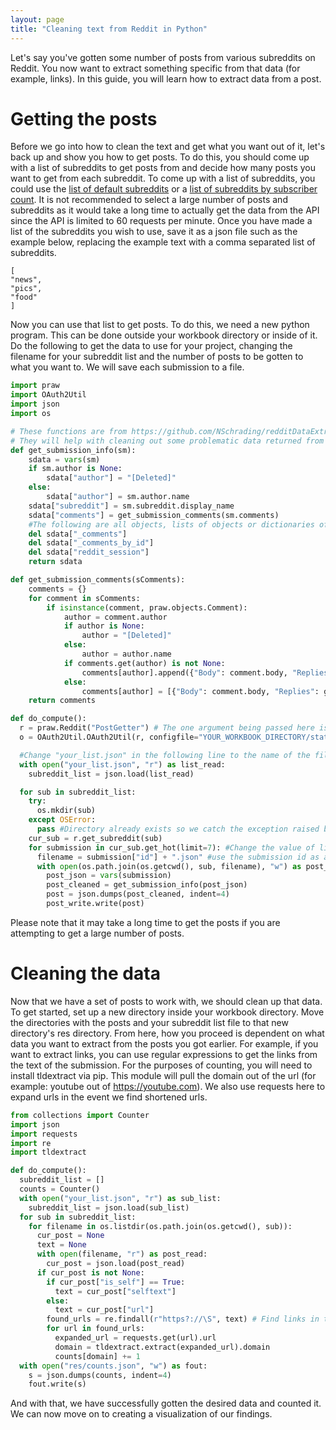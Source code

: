 ```yaml
---
layout: page
title: "Cleaning text from Reddit in Python"
---
```


Let's say you've gotten some number of posts from various subreddits on Reddit. You now want to extract
something specific from that data (for example, links). In this guide, you will learn how to extract data
from a post.

# Getting the posts

Before we go into how to clean the text and get what you want out of it, let's back up and
show you how to get posts. To do this, you should come up with a list of subreddits to get
posts from and decide how many posts you want to get from each subreddit. To come up with
a list of subreddits, you could use the [list of default subreddits](https://www.reddit.com/r/defaults/comments/3hu24f/list_of_default_subreddits_20150821_multiple/)
or a [list of subreddits by subscriber count](http://redditlist.com/). It is not recommended to
select a large number of posts and subreddits as it would take a long time to actually get
the data from the API since the API is limited to 60 requests per minute. Once you have made
a list of the subreddits you wish to use, save it as a json file such as the example below,
replacing the example text with a comma separated list of subreddits.

```
[
"news",
"pics",
"food"
]
```

Now you can use that list to get posts. To do this, we need a new python program.
This can be done outside your workbook directory or inside of it. Do the following
to get the data to use for your project, changing the filename for
your subreddit list and the number of posts to be gotten to what you want to. We
will save each submission to a file.

```python
import praw
import OAuth2Util
import json
import os

# These functions are from https://github.com/NSchrading/redditDataExtractor/blob/master/RedditDataExtractor/redditDataExtractor.py
# They will help with cleaning out some problematic data returned from the API as well as making a list of comments
def get_submission_info(sm):
    sdata = vars(sm)
    if sm.author is None:
        sdata["author"] = "[Deleted]"
    else:
        sdata["author"] = sm.author.name
    sdata["subreddit"] = sm.subreddit.display_name
    sdata["comments"] = get_submission_comments(sm.comments)
    #The following are all objects, lists of objects or dictionaries of objects that we don't need anymore
    del sdata["_comments"]
    del sdata["_comments_by_id"]
    del sdata["reddit_session"]
    return sdata

def get_submission_comments(sComments):
    comments = {}
    for comment in sComments:
        if isinstance(comment, praw.objects.Comment):
            author = comment.author
            if author is None:
                author = "[Deleted]"
            else:
                author = author.name
            if comments.get(author) is not None:
                comments[author].append({"Body": comment.body, "Replies": get_comments(comment.replies)})
            else:
                comments[author] = [{"Body": comment.body, "Replies": get_comments(comment.replies)}]
    return comments

def do_compute():
  r = praw.Reddit("PostGetter") # The one argument being passed here is the user agent string which is required by the api
  o = OAuth2Util.OAuth2Util(r, configfile="YOUR_WORKBOOK_DIRECTORY/static/keys/oauth.ini") #if you are working within the workbook directory, change configfile to ../static/keys/oauth.ini

  #Change "your_list.json" in the following line to the name of the file where your subreddit list is stored.
  with open("your_list.json", "r") as list_read:
    subreddit_list = json.load(list_read)

  for sub in subreddit_list:
    try:
      os.mkdir(sub)
    except OSError:
      pass #Directory already exists so we catch the exception raised by os.mkdir() and move on
    cur_sub = r.get_subreddit(sub)
    for submission in cur_sub.get_hot(limit=7): #Change the value of limit to the number of posts you want to get
      filename = submission["id"] + ".json" #use the submission id as a filename
      with open(os.path.join(os.getcwd(), sub, filename), "w") as post_write:
        post_json = vars(submission)
        post_cleaned = get_submission_info(post_json)
        post = json.dumps(post_cleaned, indent=4)
        post_write.write(post)
```

Please note that it may take a long time to get the posts if you are attempting to get a large number of posts.

# Cleaning the data

Now that we have a set of posts to work with, we should clean up that data. To get started,
set up a new directory inside your workbook directory. Move the directories with the posts
and your subreddit list file to that new directory's res directory. From here, how you proceed
is dependent on what data you want to extract from the posts you got earlier. For example,
if you want to extract links, you can use regular expressions to get the links from the
text of the submission. For the purposes of counting, you will need to install tldextract via pip.
This module will pull the domain out of the url (for example: youtube out of https://youtube.com). We
also use requests here to expand urls in the event we find shortened urls.

```python
from collections import Counter
import json
import requests
import re
import tldextract

def do_compute():
  subreddit_list = []
  counts = Counter()
  with open("your_list.json", "r") as sub_list:
    subreddit_list = json.load(sub_list)
  for sub in subreddit_list:
    for filename in os.listdir(os.path.join(os.getcwd(), sub)):
      cur_post = None
      text = None
      with open(filename, "r") as post_read:
        cur_post = json.load(post_read)
      if cur_post is not None:
        if cur_post["is_self"] == True:
          text = cur_post["selftext"]
        else:
          text = cur_post["url"]
        found_urls = re.findall(r"https?://\S", text) # Find links in the post text using regular expressions
        for url in found_urls:
          expanded_url = requests.get(url).url
          domain = tldextract.extract(expanded_url).domain
          counts[domain] += 1
  with open("res/counts.json", "w") as fout:
    s = json.dumps(counts, indent=4)
    fout.write(s)
```

And with that, we have successfully gotten the desired data and counted it. We can now move on to
creating a visualization of our findings.
